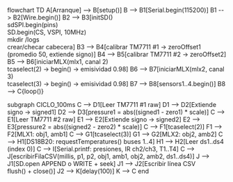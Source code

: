 flowchart TD
  A[Arranque] --> B[setup()]
  B --> B1[Serial.begin(115200)]
  B1 --> B2[Wire.begin()]
  B2 --> B3[initSD()<br/>sdSPI.begin(pins)<br/>SD.begin(CS, VSPI, 10MHz)<br/>mkdir /logs<br/>crear/checar cabecera]
  B3 --> B4[calibrar TM7711 #1 → zeroOffset1<br/>(promedio 50, extiende signo)]
  B4 --> B5[calibrar TM7711 #2 → zeroOffset2]
  B5 --> B6[iniciarMLX(mlx1, canal 2)<br/>tcaselect(2) → begin() → emisividad 0.98]
  B6 --> B7[iniciarMLX(mlx2, canal 3)<br/>tcaselect(3) → begin() → emisividad 0.98]
  B7 --> B8[sensors1..4.begin()]
  B8 --> C{loop()}

  subgraph CICLO_100ms
    C --> D1[Leer TM7711 #1 raw]
    D1 --> D2[Extiende signo → signed1]
    D2 --> D3[pressure1 = abs((signed1 - zero1) * scale)]
    C --> E1[Leer TM7711 #2 raw]
    E1 --> E2[Extiende signo → signed2]
    E2 --> E3[pressure2 = abs((signed2 - zero2) * scale)]
    C --> F1[tcaselect(2)]
    F1 --> F2[MLX1: obj1, amb1]
    C --> G1[tcaselect(3)]
    G1 --> G2[MLX2: obj2, amb2]
    C --> H1[DS18B20: requestTemperatures() buses 1..4]
    H1 --> H2[Leer ds1..ds4 (index 0)]
    C --> I[Serial.printf: presiones, IR ch2/ch3, T1..T4]
    C --> J[escribirFilaCSV(millis, p1, p2, obj1, amb1, obj2, amb2, ds1..ds4)]
    J --> J1[SD.open APPEND o WRITE + seek]
    J1 --> J2[Escribir línea CSV<br/>flush() + close()]
    J2 --> K[delay(100)]
    K --> C
  end
